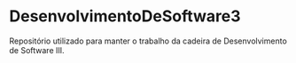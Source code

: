 # DesenvolvimentoDeSoftware3
Repositório utilizado para manter o trabalho da cadeira de Desenvolvimento de Software III.
